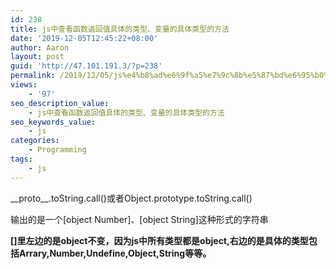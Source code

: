 ```yaml
---
id: 238
title: js中查看函数返回值具体的类型、变量的具体类型的方法
date: '2019-12-05T12:45:22+08:00'
author: Aaron
layout: post
guid: 'http://47.101.191.3/?p=238'
permalink: /2019/12/05/js%e4%b8%ad%e6%9f%a5%e7%9c%8b%e5%87%bd%e6%95%b0%e8%bf%94%e5%9b%9e%e5%80%bc%e5%85%b7%e4%bd%93%e7%9a%84%e7%b1%bb%e5%9e%8b%e3%80%81%e5%8f%98%e9%87%8f%e7%9a%84%e5%85%b7%e4%bd%93%e7%b1%bb%e5%9e%8b%e7%9a%84/
views:
    - '97'
seo_description_value:
    - js中查看函数返回值具体的类型、变量的具体类型的方法
seo_keywords_value:
    - js
categories:
    - Programming
tags:
    - js
---
```


\_\_proto\_\_.toString.call()或者Object.prototype.toString.call()

输出的是一个\[object Number\]、\[object String\]这种形式的字符串

**\[\]里左边的是object不变，因为js中所有类型都是object,右边的是具体的类型包括Arrary,Number,Undefine,Object,String等等。**